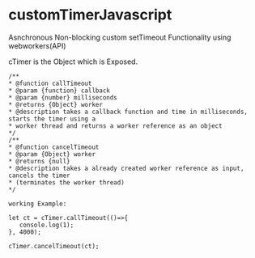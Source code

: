 # customTimerJavascript
Asnchronous Non-blocking custom setTimeout Functionality
using webworkers(API)

cTimer is the Object which is Exposed.
 ```
/**
 * @function callTimeout
 * @param {function} callback
 * @param {number} milliseconds
 * @returns {Object} worker
 * @description takes a callback function and time in milliseconds, starts the timer using a 
 * worker thread and returns a worker reference as an object 
 */
/**
 * @function cancelTimeout
 * @param {Object} worker
 * @returns {null}
 * @description takes a already created worker reference as input, cancels the timer 
 * (terminates the worker thread) 
 */

working Example:

let ct = cTimer.callTimeout(()=>{
    console.log(1);
}, 4000);

cTimer.cancelTimeout(ct);
